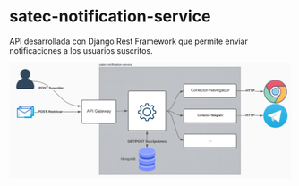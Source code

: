 # satec-notification-service

API desarrollada con Django Rest Framework que permite enviar notificaciones a los usuarios suscritos.

![Esquema del servicio ](Esquema.svg "Esquema del servicio")
